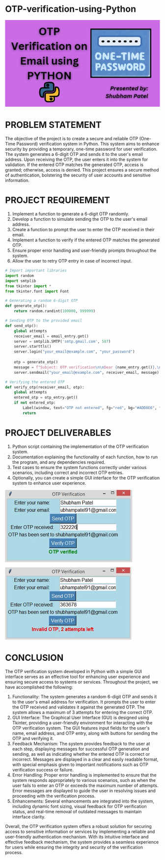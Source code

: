 # OTP-verification-using-Python

![image]( https://github.com/patelshubham91/OTP-verification-using-Python/blob/main/Project%20Image.jpg)

# PROBLEM STATEMENT
The objective of the project is to create a secure and reliable OTP (One-Time Password) verification system in Python. This system aims to enhance security by providing a temporary, one-time password for user verification. The system generates a 6-digit OTP and sends it to the user's email address. Upon receiving the OTP, the user enters it into the system for validation. If the entered OTP matches the generated OTP, access is granted; otherwise, access is denied. This project ensures a secure method of authentication, bolstering the security of user accounts and sensitive information.

# PROJECT REQUIREMENT
1. Implement a function to generate a 6-digit OTP randomly.
2. Develop a function to simulate sending the OTP to the user's email address.
3. Create a function to prompt the user to enter the OTP received in their email.
4. Implement a function to verify if the entered OTP matches the generated OTP.
5. Ensure proper error handling and user-friendly prompts throughout the system.
6. Allow the user to retry OTP entry in case of incorrect input.

```python
# Import important libraries
import random
import smtplib
from tkinter import *
from tkinter.font import Font
```

```python
# Generating a random 6-digit OTP
def generate_otp():
    return random.randint(100000, 999999)
```

```python
# Sending OTP to the provided email
def send_otp():
    global attempts
    receiver_email = email_entry.get()
    server = smtplib.SMTP('smtp.gmail.com', 587)
    server.starttls()
    server.login("your_email@example.com", "your_password")
    
    otp = generate_otp()
    message = f"Subject: OTP verification\n\nDear {name_entry.get()},\n\nYour OTP is {otp}."
    server.sendmail("your_email@example.com", receiver_email, message)
```

```python
# Verifying the entered OTP
def verify_otp(receiver_email, otp):
    global attempts
    entered_otp = otp_entry.get()
    if not entered_otp:
        Label(window, text="OTP not entered", fg="red", bg="#ADD8E6", font=("Arial", 12)).grid(row=7, column=0, columnspan=2)
        return
```

# PROJECT DELIVERABLES
1. Python script containing the implementation of the OTP verification system.
2. Documentation explaining the functionality of each function, how to run the program, and any dependencies required.
3. Test cases to ensure the system functions correctly under various scenarios, including correct and incorrect OTP entries.
4. Optionally, you can create a simple GUI interface for the OTP verification system to enhance user experience.

![image](https://github.com/patelshubham91/OTP-verification-using-Python/blob/main/Correct%20OTP.jpg)

![image](https://github.com/patelshubham91/OTP-verification-using-Python/blob/main/Incorrect%20OTP.jpg)

# CONCLUSION
The OTP verification system developed in Python with a simple GUI interface serves as an effective tool for enhancing user experience and ensuring secure access to systems or services. Throughout the project, we have accomplished the following:
1. Functionality: The system generates a random 6-digit OTP and sends it to the user's email address for verification. It prompts the user to enter the OTP received and validates it against the generated OTP. The system allows a maximum of 3 attempts for entering the correct OTP.
2. GUI Interface: The Graphical User Interface (GUI) is designed using Tkinter, providing a user-friendly environment for interacting with the OTP verification system. The GUI features input fields for the user's name, email address, and OTP entry, along with buttons for sending the OTP and verifying it.
3. Feedback Mechanism: The system provides feedback to the user at each step, displaying messages for successful OTP generation and sending, as well as indicating whether the entered OTP is correct or incorrect. Messages are displayed in a clear and easily readable format, with special emphasis given to important notifications such as OTP verification success or failure.
4. Error Handling: Proper error handling is implemented to ensure that the system responds appropriately to various scenarios, such as when the user fails to enter an OTP or exceeds the maximum number of attempts. Error messages are displayed to guide the user in resolving issues and proceeding with the verification process.
5. Enhancements: Several enhancements are integrated into the system, including dynamic font sizing, visual feedback for OTP verification status, and real-time removal of outdated messages to maintain interface clarity.

Overall, the OTP verification system offers a robust solution for securing access to sensitive information or services by implementing a reliable and user-friendly authentication mechanism. With its intuitive interface and effective feedback mechanism, the system provides a seamless experience for users while ensuring the integrity and security of the verification process.
